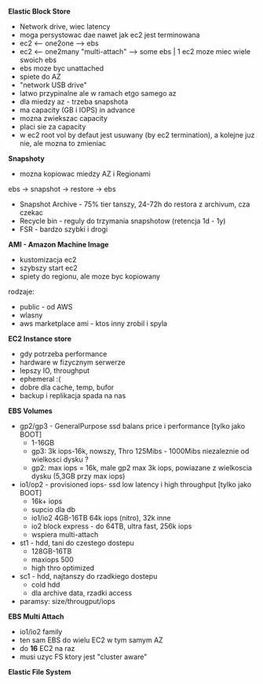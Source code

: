 **Elastic Block Store**

* Network drive, wiec latency
* moga persystowac dae nawet jak ec2 jest terminowana
* ec2 <-- one2one --> ebs
* ec2 <-- one2many "multi-attach" --> some ebs | 1 ec2 moze miec wiele swoich ebs
* ebs moze byc unattached
* spiete do AZ
* "network USB drive"
* latwo przypinalne ale w ramach etgo samego az
* dla miedzy az - trzeba snapshota
* ma capacity (GB i IOPS) in advance
* mozna zwiekszac capacity
* placi sie za capacity
* w ec2 root vol by defaut jest usuwany (by ec2 termination), a kolejne juz nie, ale mozna to zmieniac


**Snapshoty**
* mozna kopiowac miedzy AZ i Regionami

ebs -> snapshot -> restore -> ebs

* Snapshot Archive - 75% tier tanszy, 24-72h do restora z archivum, cza czekac
* Recycle bin -  reguly do trzymania snapshotow (retencja 1d - 1y)
* FSR - bardzo szybki i drogi


**AMI - Amazon Machine Image**

* kustomizacja ec2
* szybszy start ec2
* spiety do regionu, ale moze byc kopiowany

rodzaje:
* public - od AWS
* wlasny
* aws marketplace ami - ktos inny zrobil i spyla


**EC2 Instance store**

* gdy potrzeba performance
* hardware w fizycznym serwerze
* lepszy IO, throughput
* ephemeral :( 
* dobre dla cache, temp, bufor
* backup i replikacja spada na nas


**EBS Volumes**

* gp2/gp3 - GeneralPurpose ssd balans price i performance [tylko jako BOOT]
  * 1-16GB
  * gp3: 3k iops-16k, nowszy, Thro 125Mibs - 1000Mibs niezaleznie od wielkosci dysku ?
  * gp2: max iops = 16k, male gp2 max 3k iops, powiazane z wielkoscia dysku (5,3GB przy max iops)
* io1/op2 - provisioned iops-  ssd low latency i high throughput [tylko jako BOOT]
  * 16k+ iops
  * supcio dla db
  * io1/io2 4GB-16TB 64k iops (nitro), 32k inne
  * io2 block express - do 64TB, ultra fast, 256k iops
  * wspiera multi-attach 
* st1 - hdd, tani do czestego dostepu 
  * 128GB-16TB
  * maxiops 500
  * high thro optimized
* sc1 - hdd, najtanszy do rzadkiego dostepu
  * cold hdd 
  * dla archive data, rzadki access
* paramsy: size/througput/iops

**EBS Multi Attach**

* io1/io2 family
* ten sam EBS do wielu EC2 w tym samym AZ
* do **16** EC2 na raz
* musi uzyc FS ktory jest "cluster aware"


**Elastic File System**



